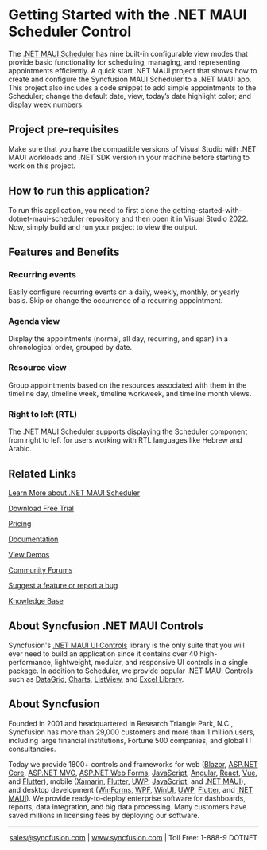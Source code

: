 # Getting Started with the .NET MAUI Scheduler Control

The [.NET MAUI Scheduler](https://www.syncfusion.com/maui-controls/maui-scheduler?utm_source=github&utm_medium=listing&utm_campaign=maui-scheduler-github-samples) has nine built-in configurable view modes that provide basic functionality for scheduling, managing, and representing appointments efficiently. A quick start .NET MAUI project that shows how to create and configure the Syncfusion MAUI Scheduler to a .NET MAUI app. This project also includes a code snippet to add simple appointments to the Scheduler; change the default date, view, today’s date highlight color; and display week numbers. 

## Project pre-requisites

Make sure that you have the compatible versions of Visual Studio with .NET MAUI workloads and .NET SDK version in your machine before starting to work on this project.

## How to run this application?

To run this application, you need to first clone the getting-started-with-dotnet-maui-scheduler repository and then open it in Visual Studio 2022. Now, simply build and run your project to view the output.

## Features and Benefits

### Recurring events
Easily configure recurring events on a daily, weekly, monthly, or yearly basis. Skip or change the occurrence of a recurring appointment.

### Agenda view
Display the appointments (normal, all day, recurring, and span) in a chronological order, grouped by date.

### Resource view
Group appointments based on the resources associated with them in the timeline day, timeline week, timeline workweek, and timeline month views.

### Right to left (RTL)
The .NET MAUI Scheduler supports displaying the Scheduler component from right to left for users working with RTL languages like Hebrew and Arabic.

## Related Links

[Learn More about .NET MAUI Scheduler](https://www.syncfusion.com/maui-controls/maui-scheduler?utm_source=github&utm_medium=listing&utm_campaign=maui-scheduler-github-samples)

[Download Free Trial](https://www.syncfusion.com/downloads/maui?utm_source=github&utm_medium=listing&utm_campaign=maui-scheduler-github-samples) 

[Pricing](https://www.syncfusion.com/sales/teamlicense?utm_source=github&utm_medium=listing&utm_campaign=maui-scheduler-github-samples) 

[Documentation](https://help.syncfusion.com/maui/scheduler/getting-started?utm_source=github&utm_medium=listing&utm_campaign=maui-scheduler-github-samples) 

[View Demos](https://github.com/SyncfusionExamples/maui-scheduler-examples?utm_source=github&utm_medium=listing&utm_campaign=maui-scheduler-github-samples) 

[Community Forums](https://www.syncfusion.com/forums/maui?control=sfscheduler?utm_source=github&utm_medium=listing&utm_campaign=maui-scheduler-github-samples)

[Suggest a feature or report a bug](https://www.syncfusion.com/feedback/maui?utm_source=github&utm_medium=listing&utm_campaign=maui-scheduler-github-samples)

[Knowledge Base](https://support.syncfusion.com/kb/cross-platforms/category/76?utm_source=github&utm_medium=listing&utm_campaign=maui-scheduler-github-samples)

 

## About Syncfusion .NET MAUI Controls

Syncfusion's [.NET MAUI UI Controls](https://www.syncfusion.com/maui-controls/maui-scheduler?utm_source=github&utm_medium=listing&utm_campaign=maui-scheduler-github-samples) library is the only suite that you will ever need to build an application since it contains over 40 high-performance, lightweight, modular, and responsive UI controls in a single package. In addition to Scheduler, we provide popular .NET MAUI Controls such as [DataGrid](https://www.syncfusion.com/maui-controls/maui-datagrid?utm_source=github&utm_medium=listing&utm_campaign=maui-scheduler-github-samples), [Charts](https://www.syncfusion.com/maui-controls/maui-cartesian-charts?utm_source=github&utm_medium=listing&utm_campaign=maui-scheduler-github-samples), [ListView](https://www.syncfusion.com/maui-controls/maui-listview?utm_source=github&utm_medium=listing&utm_campaign=maui-scheduler-github-samples), and [Excel Library](https://www.syncfusion.com/document-processing/excel-framework/maui?utm_source=github&utm_medium=listing&utm_campaign=maui-scheduler-github-samples).

 

## About Syncfusion

Founded in 2001 and headquartered in Research Triangle Park, N.C., Syncfusion has more than 29,000 customers and more than 1 million users, including large financial institutions, Fortune 500 companies, and global IT consultancies.

Today we provide 1800+ controls and frameworks for web ([Blazor](https://www.syncfusion.com/blazor-components?utm_source=github&utm_medium=listing&utm_campaign=maui-scheduler-github-samples), [ASP.NET Core](https://www.syncfusion.com/aspnet-core-ui-controls?utm_source=github&utm_medium=listing&utm_campaign=maui-scheduler-github-samples), [ASP.NET MVC](https://www.syncfusion.com/aspnet-mvc-ui-controls?utm_source=github&utm_medium=listing&utm_campaign=maui-scheduler-github-samples), [ASP.NET Web Forms](https://www.syncfusion.com/jquery/aspnet-webforms-ui-controls?utm_source=github&utm_medium=listing&utm_campaign=maui-scheduler-github-samples), [JavaScript](https://www.syncfusion.com/javascript-ui-controls?utm_source=github&utm_medium=listing&utm_campaign=maui-scheduler-github-samples), [Angular](https://www.syncfusion.com/angular-components?utm_source=github&utm_medium=listing&utm_campaign=maui-scheduler-github-samples), [React](https://www.syncfusion.com/react-components?utm_source=github&utm_medium=listing&utm_campaign=maui-scheduler-github-samples), [Vue](https://www.syncfusion.com/vue-components?utm_source=github&utm_medium=listing&utm_campaign=maui-scheduler-github-samples), and [Flutter](https://www.syncfusion.com/flutter-widgets?utm_source=github&utm_medium=listing&utm_campaign=maui-scheduler-github-samples)), mobile ([Xamarin](https://www.syncfusion.com/xamarin-ui-controls?utm_source=github&utm_medium=listing&utm_campaign=maui-scheduler-github-samples), [Flutter](https://www.syncfusion.com/flutter-widgets?utm_source=github&utm_medium=listing&utm_campaign=maui-scheduler-github-samples), [UWP](https://www.syncfusion.com/uwp-ui-controls?utm_source=github&utm_medium=listing&utm_campaign=maui-scheduler-github-samples), [JavaScript](https://www.syncfusion.com/javascript-ui-controls?utm_source=github&utm_medium=listing&utm_campaign=maui-scheduler-github-samples), and [.NET MAUI](https://www.syncfusion.com/maui-controls?utm_source=github&utm_medium=listing&utm_campaign=maui-scheduler-github-samples)), and desktop development ([WinForms](https://www.syncfusion.com/winforms-ui-controls?utm_source=github&utm_medium=listing&utm_campaign=maui-scheduler-github-samples), [WPF](https://www.syncfusion.com/wpf-controls?utm_source=github&utm_medium=listing&utm_campaign=maui-scheduler-github-samples), [WinUI](https://www.syncfusion.com/winui-controls?utm_source=github&utm_medium=listing&utm_campaign=maui-scheduler-github-samples), [UWP](https://www.syncfusion.com/uwp-ui-controls?utm_source=github&utm_medium=listing&utm_campaign=maui-scheduler-github-samples), [Flutter](https://www.syncfusion.com/flutter-widgets?utm_source=github&utm_medium=listing&utm_campaign=maui-scheduler-github-samples), and [.NET MAUI](https://www.syncfusion.com/maui-controls?utm_source=github&utm_medium=listing&utm_campaign=maui-scheduler-github-samples)). We provide ready-to-deploy enterprise software for dashboards, reports, data integration, and big data processing. Many customers have saved millions in licensing fees by deploying our software.


<hr style="height:0.3px;border:none;color:lightgrey;background-color:lightgrey;" />

<p align="center">
<a href="mailto:sales@syncfusion.com?Subject=Syncfusion .NET MAUI Scheduler - GitHub" target="_top">sales@syncfusion.com</a> | <a href="https://www.syncfusion.com?utm_source=github&utm_medium=listing&utm_campaign=maui-scheduler-github-samples">www.syncfusion.com</a> | Toll Free: 1-888-9 DOTNET <br>
</p>
